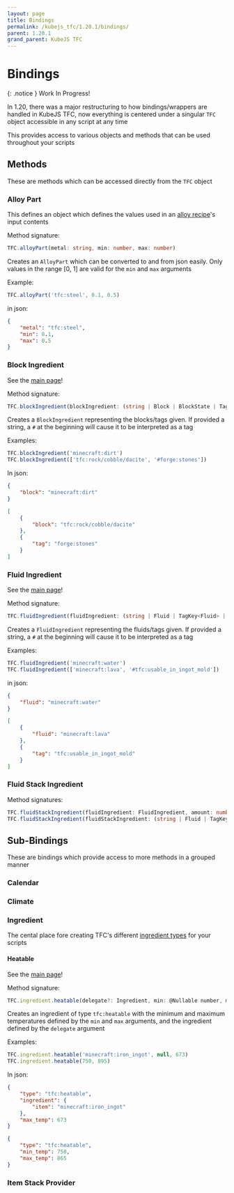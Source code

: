 ```yaml
---
layout: page
title: Bindings
permalink: /kubejs_tfc/1.20.1/bindings/
parent: 1.20.1
grand_parent: KubeJS TFC
---
```


# Bindings

{: .notice }
Work In Progress!

In 1.20, there was a major restructuring to how bindings/wrappers are handled in KubeJS TFC, now everything is centered under a singular `TFC` object accessible in any script at any time

This provides access to various objects and methods that can be used throughout your scripts

## Methods

These are methods which can be accessed directly from the `TFC` object 

### Alloy Part

This defines an object which defines the values used in an [alloy recipe](../recipes/#alloy)'s input contents

Method signature:
```ts
TFC.alloyPart(metal: string, min: number, max: number)
```

Creates an `AlloyPart` which can be converted to and from json easily. Only values in the range [0, 1] are valid for the `min` and `max` arguments

Example:
```js
TFC.alloyPart('tfc:steel', 0.1, 0.5)
```
in json:
```json
{
    "metal": "tfc:steel",
    "min": 0.1,
    "max": 0.5
}
```

### Block Ingredient

See the [main page](https://terrafirmacraft.github.io/Documentation/1.20.x/data/common-types/#block-ingredients)!

Method signature:
```ts
TFC.blockIngredient(blockIngredient: (string | Block | BlockState | TagKey<Block> | List<(string | Block | BlockState | tagKey<Block>)> | BlockIngredient))
```

Creates a `BlockIngredient` representing the blocks/tags given. If provided a string, a `#` at the beginning will cause it to be interpreted as a tag

Examples:
```js
TFC.blockIngredient('minecraft:dirt')
TFC.blockIngredient(['tfc:rock/cobble/dacite', '#forge:stones'])
```
In json:
```json
{
    "block": "minecraft:dirt"
}
```
```json
[
    {
        "block": "tfc:rock/cobble/dacite"
    },
    {
        "tag": "forge:stones"
    }
]
```

### Fluid Ingredient

See the [main page](https://terrafirmacraft.github.io/Documentation/1.20.x/data/common-types/#fluid-ingredients)!

Method signature:
```ts
TFC.fluidIngredient(fluidIngredient: (string | Fluid | TagKey<Fluid> | FluidStackJS | List<(string | Fluid | TagKey<Fluid> | FluidStackJS)> | FluidIngredient | FluidStackIngredient))
```

Creates a `FluidIngredient` representing the fluids/tags given. If provided a string, a `#` at the beginning will cause it to be interpreted as a tag

Examples:
```js
TFC.fluidIngredient('minecraft:water')
TFC.fluidIngredient(['minecraft:lava', '#tfc:usable_in_ingot_mold'])
```
in json:
```json
{
    "fluid": "minecraft:water"
}
```
```json
[
    {
        "fluid": "minecraft:lava"
    },
    {
        "tag": "tfc:usable_in_ingot_mold"
    }
]
```

### Fluid Stack Ingredient

Method signatures:
```ts
TFC.fluidStackIngredient(fluidIngredient: FluidIngredient, amount: number)
TFC.fluidStackIngredient(fluidStackIngredient: (string | Fluid | TagKey<fluid> | FluidStackJS | List<(string | Fluid | tagKey<Fluid> | FluidstackJS)> | FluidIngredient | FluidStackIngredient))
```

## Sub-Bindings

These are bindings which provide access to more methods in a grouped manner

### Calendar

### Climate

### Ingredient

The cental place fore creating TFC's different [ingredient types](https://terrafirmacraft.github.io/Documentation/1.20.x/data/ingredients/) for your scripts

#### Heatable

See the [main page](https://terrafirmacraft.github.io/Documentation/1.20.x/data/ingredients/#heatable)!

Method signature:
```js
TFC.ingredient.heatable(delegate?: Ingredient, min: @Nullable number, max: @Nullable number)
```

Creates an ingredient of type `tfc:heatable` with the minimum and maximum temperatures defined by the `min` and `max` arguments, and the ingredient defined by the `delegate` argument

Examples:
```js
TFC.ingredient.heatable('minecraft:iron_ingot', null, 673)
TFC.ingredient.heatable(750, 895)
```
In json:
```json
{
    "type": "tfc:heatable",
    "ingredient": {
        "item": "minecraft:iron_ingot"
    },
    "max_temp": 673
}
```
```json
{
    "type": "tfc:heatable",
    "min_temp": 750,
    "max_temp": 865
}
```

### Item Stack Provider